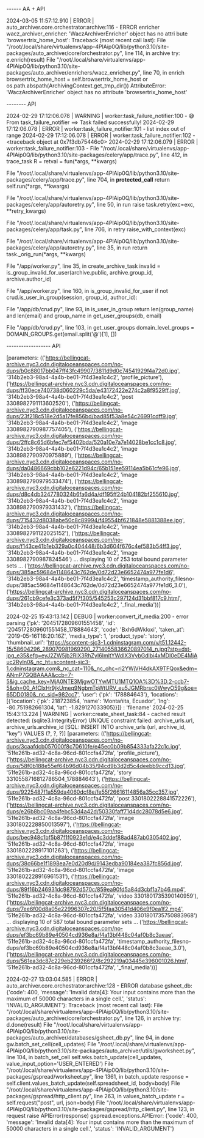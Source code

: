 ------ AA + API



2024-03-05 11:57:12.910 | ERROR    | auto_archiver.core.orchestrator:archive:116 - ERROR enricher wacz_archiver_enricher: 'WaczArchiverEnricher' object has no attri bute 'browsertrix_home_host': Traceback (most recent call last):
  File "/root/.local/share/virtualenvs/app-4PlAip0Q/lib/python3.10/site-packages/auto_archiver/core/orchestrator.py", line 114, in archive
    try: e.enrich(result)
  File "/root/.local/share/virtualenvs/app-4PlAip0Q/lib/python3.10/site-packages/auto_archiver/enrichers/wacz_enricher.py", line 70, in enrich
    browsertrix_home_host = self.browsertrix_home_host or os.path.abspath(ArchivingContext.get_tmp_dir())
AttributeError: 'WaczArchiverEnricher' object has no attribute 'browsertrix_home_host'



-------- API


2024-02-29 17:12:06.078 | WARNING  | worker:task_failure_notifier:100 - 😅 From task_failure_notifier ==> Task failed successfully! 
2024-02-29 17:12:06.078 | ERROR    | worker:task_failure_notifier:101 - list index out of range
2024-02-29 17:12:06.078 | ERROR    | worker:task_failure_notifier:102 - <traceback object at 0x7f3db75446c0>
2024-02-29 17:12:06.079 | ERROR    | worker:task_failure_notifier:103 -   File "/root/.local/share/virtualenvs/app-4PlAip0Q/lib/python3.10/site-packages/celery/app/trace.py", line 412, in trace_task
    R = retval = fun(*args, **kwargs)

  File "/root/.local/share/virtualenvs/app-4PlAip0Q/lib/python3.10/site-packages/celery/app/trace.py", line 704, in __protected_call__
    return self.run(*args, **kwargs)

  File "/root/.local/share/virtualenvs/app-4PlAip0Q/lib/python3.10/site-packages/celery/app/autoretry.py", line 50, in run
    raise task.retry(exc=exc, **retry_kwargs)

  File "/root/.local/share/virtualenvs/app-4PlAip0Q/lib/python3.10/site-packages/celery/app/task.py", line 706, in retry
    raise_with_context(exc)

  File "/root/.local/share/virtualenvs/app-4PlAip0Q/lib/python3.10/site-packages/celery/app/autoretry.py", line 35, in run
    return task._orig_run(*args, **kwargs)

  File "/app/worker.py", line 35, in create_archive_task
    invalid = is_group_invalid_for_user(archive.public, archive.group_id, archive.author_id)

  File "/app/worker.py", line 160, in is_group_invalid_for_user
    if not crud.is_user_in_group(session, group_id, author_id):

  File "/app/db/crud.py", line 93, in is_user_in_group
    return len(group_name) and len(email) and group_name in get_user_groups(db, email)

  File "/app/db/crud.py", line 103, in get_user_groups
    domain_level_groups = DOMAIN_GROUPS.get(email.split('@')[1], [])

------------------ API

[parameters: (('https://bellingcat-archive.nyc3.cdn.digitaloceanspaces.com/no-dups/b0c88017bb047ff43fc49907/3811d9d0c74541929f4a72d0.jpg', '314b2eb3-98a4-4a4b-be01-7f4d3ea1c4c2', 'profile_picture'), ('https://bellingcat-archive.nyc3.cdn.digitaloceanspaces.com/no-dups/ff30ece740738d060229c5da/e43172422e274c2a8f9529ff.jpg', '314b2eb3-98a4-4a4b-be01-7f4d3ea1c4c2', 'post 3308982791113602520'), ('https://bellingcat-archive.nyc3.cdn.digitaloceanspaces.com/no-dups/23f218c518e2d5a17fe856bd/bad85f53a8e54c26991cdff9.jpg', '314b2eb3-98a4-4a4b-be01-7f4d3ea1c4c2', 'image 3308982790987757405'), ('https://bellingcat-archive.nyc3.cdn.digitaloceanspaces.com/no-dups/2ffc8c65d6bfec7ef5402bda/520a10e7a7e14028be1cc1c8.jpg', '314b2eb3-98a4-4a4b-be01-7f4d3ea1c4c2', 'image 3308982790970975889'), ('https://bellingcat-archive.nyc3.cdn.digitaloceanspaces.com/no-dups/da0486669cbb102e6221d94c/65b151ee59114ea5b61cfe96.jpg', '314b2eb3-98a4-4a4b-be01-7f4d3ea1c4c2', 'image 3308982790979533474'), ('https://bellingcat-archive.nyc3.cdn.digitaloceanspaces.com/no-dups/d8c4db3247780324b6fa6d4a/df195ff24b104182bf255610.jpg', '314b2eb3-98a4-4a4b-be01-7f4d3ea1c4c2', 'image 3308982790979331432'), ('https://bellingcat-archive.nyc3.cdn.digitaloceanspaces.com/no-dups/715432d8038abe50c8c89994/f49554bf621848e5881388ee.jpg', '314b2eb3-98a4-4a4b-be01-7f4d3ea1c4c2', 'image 3308982791122025152'), ('https://bellingcat-archive.nyc3.cdn.digitaloceanspaces.com/no-dups/f143ce41b1eb329a0c404448/6b3d604f676c4ef583b54ff3.jpg', '314b2eb3-98a4-4a4b-be01-7f4d3ea1c4c2', 'image 3308982790987824546')  ... displaying 10 of 253 total bound parameter sets ...  ('https://bellingcat-archive.nyc3.cdn.digitaloceanspaces.com/no-dups/385ac59684e1148643c762de/0d72d23e6652474a977fe1d6', '314b2eb3-98a4-4a4b-be01-7f4d3ea1c4c2', 'timestamp_authority_filesno-dups/385ac59684e1148643c762de/0d72d23e6652474a977fe1d6_3.0'), ('https://bellingcat-archive.nyc3.cdn.digitaloceanspaces.com/no-dups/261cb9cefe3c373ad5f7f305/545253c297124d31bbf817c9.html', '314b2eb3-98a4-4a4b-be01-7f4d3ea1c4c2', '_final_media'))]


2024-02-25 15:43:13.142 | DEBUG    | worker:convert_if_media:200 - error parsing {'pk': '2045172809601551458', 'id': '2045172809601551458_178884643', 'code': 'Bxh6dWkloxi', 'taken_at': '2019-05-16T16:20:16Z', 'media_type': 1, 'product_type': 'story', 'thumbnail_url': 'https://scontent-sjc3-1.cdninstagram.com/v/t51.12442-15/58604296_289070981969290_2714055836620897014_n.jpg?stp=dst-jpg_e35&efg=eyJ2ZW5jb2RlX3RhZyI6ImltYWdlX3VybGdlbi4xMDI0eDE4MjAuc2RyIn0&_nc_ht=scontent-sjc3-1.cdninstagram.com&_nc_cat=110&_nc_ohc=ri2YWjVH4dkAX9TFQox&edm=ANmP7GQBAAAA&ccb=7-5&ig_cache_key=MjA0NTE3MjgwOTYwMTU1MTQ1OA%3D%3D.2-ccb7-5&oh=00_AfCIxHr9jkUmeq9NgbmTpWtURV_eu5JGMRbrsc0WwyO59g&oe=65DD0180&_nc_sid=982cc7', 'user': {'pk': '178884643'}, 'locations': [{'location': {'pk': 218723854, 'name': 'Montañita, Ecuador', 'lng': -80.751982661304, 'lat': -1.829127033905}}]} : 'filename'
2024-02-25 15:43:13.224 | WARNING  | worker:create_sheet_task:84 - cached result detected: (sqlite3.IntegrityError) UNIQUE constraint failed: archive_urls.url, archive_urls.archive_id
[SQL: INSERT INTO archive_urls (url, archive_id, "key") VALUES (?, ?, ?)]
[parameters: (('https://bellingcat-archive.nyc3.cdn.digitaloceanspaces.com/no-dups/3caafdcb057000f8c70610fe/e45ec0b09b854333afa22c1c.jpg', '51fe261b-ad32-4c8a-96cd-801ccfa472fa', 'profile_picture'), ('https://bellingcat-archive.nyc3.cdn.digitaloceanspaces.com/no-dups/58f0b188e55ef64b96d04b35/94cd9b3d2d5c4deebb9ccd13.jpg', '51fe261b-ad32-4c8a-96cd-801ccfa472fa', 'story 3310558716812786504_178884643'), ('https://bellingcat-archive.nyc3.cdn.digitaloceanspaces.com/no-dups/9225487f1a559da4060dcf8e/fe55f26616114856a35cc357.jpg', '51fe261b-ad32-4c8a-96cd-801ccfa472fa', 'post 3301802228841572226'), ('https://bellingcat-archive.nyc3.cdn.digitaloceanspaces.com/no-dups/e26b8bc09aa4febc53d4a42d/50330faff71d4dc28078d5e6.jpg', '51fe261b-ad32-4c8a-96cd-801ccfa472fa', 'image 3301802228850013597'), ('https://bellingcat-archive.nyc3.cdn.digitaloceanspaces.com/no-dups/bec948c1bf5b87f1f0923e1d/e4c3ddef88ad487ab0305402.jpg', '51fe261b-ad32-4c8a-96cd-801ccfa472fa', 'image 3301802228917101263'), ('https://bellingcat-archive.nyc3.cdn.digitaloceanspaces.com/no-dups/38c66be1f1898ea7e0d20d9d/9143edba90184ea387fc856d.jpg', '51fe261b-ad32-4c8a-96cd-801ccfa472fa', 'image 3301802228916961531'), ('https://bellingcat-archive.nyc3.cdn.digitaloceanspaces.com/no-dups/89f16b246931dc98792d570c/859ea90fd5a84d3cbf1a7b46.mp4', '51fe261b-ad32-4c8a-96cd-801ccfa472fa', 'video 3301801735390140959'), ('https://bellingcat-archive.nyc3.cdn.digitaloceanspaces.com/no-dups/7ee6f00d8a05e22996307c20/5f5faa30541d406e9f0ea1f2.mp4', '51fe261b-ad32-4c8a-96cd-801ccfa472fa', 'video 3301801735750883968')  ... displaying 10 of 587 total bound parameter sets ...  ('https://bellingcat-archive.nyc3.cdn.digitaloceanspaces.com/no-dups/ef3bc69b89e40504cd936e8a/f4a13bf448c04af0b8c3aeae', '51fe261b-ad32-4c8a-96cd-801ccfa472fa', 'timestamp_authority_filesno-dups/ef3bc69b89e40504cd936e8a/f4a13bf448c04af0b8c3aeae_3.0'), ('https://bellingcat-archive.nyc3.cdn.digitaloceanspaces.com/no-dups/561ea3dc87c229eb239266f2/8c292219a03445e396001026.html', '51fe261b-ad32-4c8a-96cd-801ccfa472fa', '_final_media'))]



2024-02-27 13:03:04.585 | ERROR    | auto_archiver.core.orchestrator:archive:128 - ERROR database gsheet_db: {'code': 400, 'message': 'Invalid data[4]: Your input contains more than the maximum of 50000 characters in a single cell.', 'status': 'INVALID_ARGUMENT'}: Traceback (most recent call last):
  File "/root/.local/share/virtualenvs/app-4PlAip0Q/lib/python3.10/site-packages/auto_archiver/core/orchestrator.py", line 126, in archive
    try: d.done(result)
  File "/root/.local/share/virtualenvs/app-4PlAip0Q/lib/python3.10/site-packages/auto_archiver/databases/gsheet_db.py", line 94, in done
    gw.batch_set_cell(cell_updates)
  File "/root/.local/share/virtualenvs/app-4PlAip0Q/lib/python3.10/site-packages/auto_archiver/utils/gworksheet.py", line 104, in batch_set_cell
    self.wks.batch_update(cell_updates, value_input_option='USER_ENTERED')
  File "/root/.local/share/virtualenvs/app-4PlAip0Q/lib/python3.10/site-packages/gspread/worksheet.py", line 1361, in batch_update
    response = self.client.values_batch_update(self.spreadsheet_id, body=body)
  File "/root/.local/share/virtualenvs/app-4PlAip0Q/lib/python3.10/site-packages/gspread/http_client.py", line 263, in values_batch_update
    r = self.request("post", url, json=body)
  File "/root/.local/share/virtualenvs/app-4PlAip0Q/lib/python3.10/site-packages/gspread/http_client.py", line 123, in request
    raise APIError(response)
gspread.exceptions.APIError: {'code': 400, 'message': 'Invalid data[4]: Your input contains more than the maximum of 50000 characters in a single cell.', 'status': 'INVALID_ARGUMENT'}
